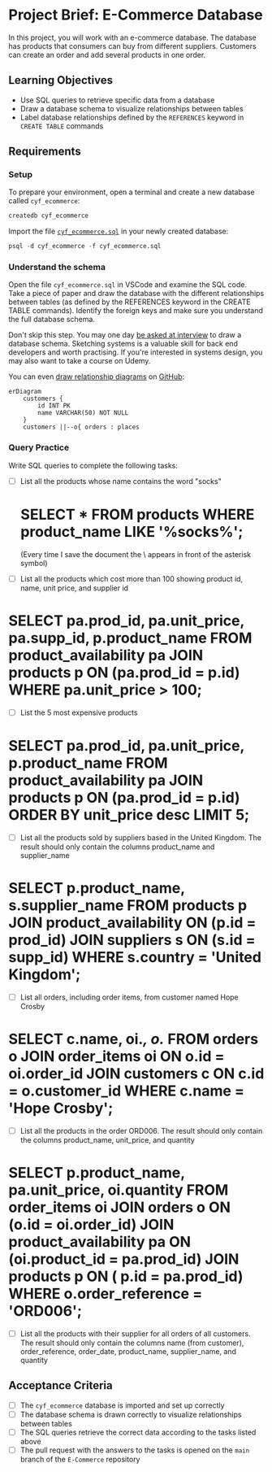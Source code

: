 # Project Brief: E-Commerce Database

In this project, you will work with an e-commerce database. The database has products that consumers can buy from different suppliers. Customers can create an order and add several products in one order.

## Learning Objectives

- Use SQL queries to retrieve specific data from a database
- Draw a database schema to visualize relationships between tables
- Label database relationships defined by the `REFERENCES` keyword in `CREATE TABLE` commands

## Requirements

### Setup

To prepare your environment, open a terminal and create a new database called `cyf_ecommerce`:

```sql
createdb cyf_ecommerce
```

Import the file [`cyf_ecommerce.sql`](./cyf_ecommerce.sql) in your newly created database:

```sql
psql -d cyf_ecommerce -f cyf_ecommerce.sql
```

### Understand the schema

Open the file `cyf_ecommerce.sql` in VSCode and examine the SQL code. Take a piece of paper and draw the database with the different relationships between tables (as defined by the REFERENCES keyword in the CREATE TABLE commands). Identify the foreign keys and make sure you understand the full database schema.

Don't skip this step. You may one day [be asked at interview](https://monzo.com/blog/2022/03/23/demystifying-the-backend-engineering-interview-process) to draw a database schema. Sketching systems is a valuable skill for back end developers and worth practising. If you're interested in systems design, you may also want to take a course on Udemy.

You can even [draw relationship diagrams](https://mermaid.js.org/syntax/entityRelationshipDiagram.html) on [GitHub](https://docs.github.com/en/get-started/writing-on-github/working-with-advanced-formatting/creating-diagrams):

```mermaid
erDiagram
    customers {
        id INT PK
        name VARCHAR(50) NOT NULL
    }
    customers ||--o{ orders : places
```

### Query Practice

Write SQL queries to complete the following tasks:

- [ ] List all the products whose name contains the word "socks"

  # SELECT \* FROM products WHERE product_name LIKE '%socks%';

  (Every time I save the document the \ appears in front of the asterisk symbol)

- [ ] List all the products which cost more than 100 showing product id, name, unit price, and supplier id

# SELECT pa.prod_id, pa.unit_price, pa.supp_id, p.product_name FROM product_availability pa JOIN products p ON (pa.prod_id = p.id) WHERE pa.unit_price > 100;

- [ ] List the 5 most expensive products

# SELECT pa.prod_id, pa.unit_price, p.product_name FROM product_availability pa JOIN products p ON (pa.prod_id = p.id) ORDER BY unit_price desc LIMIT 5;

- [ ] List all the products sold by suppliers based in the United Kingdom. The result should only contain the columns product_name and supplier_name

# SELECT p.product_name, s.supplier_name FROM products p JOIN product_availability ON (p.id = prod_id) JOIN suppliers s ON (s.id = supp_id) WHERE s.country = 'United Kingdom';

- [ ] List all orders, including order items, from customer named Hope Crosby

# SELECT c.name, oi._, o._ FROM orders o JOIN order_items oi ON o.id = oi.order_id JOIN customers c ON c.id = o.customer_id WHERE c.name = 'Hope Crosby';

- [ ] List all the products in the order ORD006. The result should only contain the columns product_name, unit_price, and quantity

# SELECT p.product_name, pa.unit_price, oi.quantity FROM order_items oi JOIN orders o ON (o.id = oi.order_id) JOIN product_availability pa ON (oi.product_id = pa.prod_id) JOIN products p ON ( p.id = pa.prod_id) WHERE o.order_reference = 'ORD006';

- [ ] List all the products with their supplier for all orders of all customers. The result should only contain the columns name (from customer), order_reference, order_date, product_name, supplier_name, and quantity

## Acceptance Criteria

- [ ] The `cyf_ecommerce` database is imported and set up correctly
- [ ] The database schema is drawn correctly to visualize relationships between tables
- [ ] The SQL queries retrieve the correct data according to the tasks listed above
- [ ] The pull request with the answers to the tasks is opened on the `main` branch of the `E-Commerce` repository
